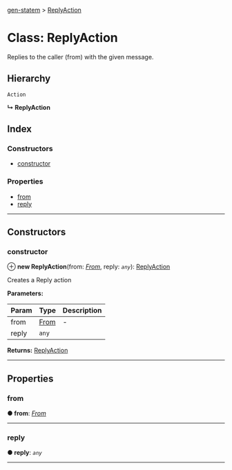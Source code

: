 [gen-statem](../README.md) > [ReplyAction](../classes/replyaction.md)

# Class: ReplyAction

Replies to the caller (from) with the given message.

## Hierarchy

 `Action`

**↳ ReplyAction**

## Index

### Constructors

* [constructor](replyaction.md#constructor)

### Properties

* [from](replyaction.md#from)
* [reply](replyaction.md#reply)

---

## Constructors

<a id="constructor"></a>

###  constructor

⊕ **new ReplyAction**(from: *[From](../#from)*, reply: *`any`*): [ReplyAction](replyaction.md)

Creates a Reply action

**Parameters:**

| Param | Type | Description |
| ------ | ------ | ------ |
| from | [From](../#from) |  - |
| reply | `any` |   |

**Returns:** [ReplyAction](replyaction.md)

___

## Properties

<a id="from"></a>

###  from

**● from**: *[From](../#from)*

___
<a id="reply"></a>

###  reply

**● reply**: *`any`*

___

